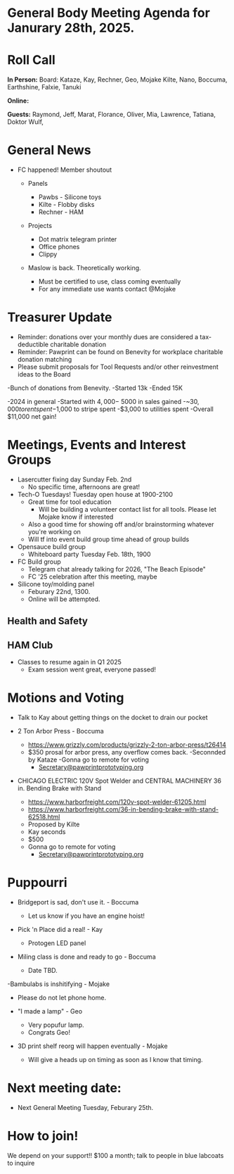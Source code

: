 
# General Body Meeting Agenda for Janurary 28th, 2025.
# Roll Call
**In Person:**
Board: Kataze, Kay, Rechner, Geo, Mojake 
Kilte, Nano, Boccuma, Earthshine, Falxie, Tanuki 

**Online:** 


**Guests:** 
Raymond, Jeff, Marat, Florance, Oliver, Mia, Lawrence, Tatiana, Doktor Wulf, 

# General News
- FC happened! Member shoutout
  - Panels
    - Pawbs - Silicone toys
    - Kilte - Flobby disks
    - Rechner - HAM
  - Projects
    - Dot matrix telegram printer
    - Office phones
    - Clippy
  
  - Maslow is back. Theoretically working.
    - Must be certified to use, class coming eventually
    - For any immediate use wants contact @Mojake

# Treasurer Update
- Reminder: donations over your monthly dues are considered a tax-deductible charitable donation
- Reminder: Pawprint can be found on Benevity for workplace charitable donation matching
- Please submit proposals for Tool Requests and/or other reinvestment ideas to the Board

-Bunch of donations from Benevity. 
  -Started 13k
  -Ended 15K 

-2024 in general
  -Started with $4,000
  -~$5000 in sales gained
  -~$30,000 to rent spent
  -$1,000 to stripe spent
  -$3,000 to utilities spent
  -Overall $11,000 net gain! 

# Meetings, Events and Interest Groups
- Lasercutter fixing day Sunday Feb. 2nd
  - No specific time, afternoons are great! 
- Tech-O Tuesdays! Tuesday open house at 1900-2100 
  - Great time for tool education
    - Will be building a volunteer contact list for all tools. Please let Mojake know if interested
  - Also a good time for showing off and/or brainstorming whatever you're working on
  - Will tf into event build group time ahead of group builds
- Opensauce build group
  - Whiteboard party Tuesday Feb. 18th, 1900
- FC Build group 
  - Telegram chat already talking for 2026, "The Beach Episode"
  - FC '25 celebration after this meeting, maybe
- Silicone toy/molding panel
  - Feburary 22nd, 1300. 
  - Online will be attempted.

## Health and Safety
  
## HAM Club
- Classes to resume again in Q1 2025
  - Exam session went great, everyone passed! 
  
# Motions and Voting
- Talk to Kay about getting things on the docket to drain our pocket

- 2 Ton Arbor Press - Boccuma
  - https://www.grizzly.com/products/grizzly-2-ton-arbor-press/t26414
  - $350 prosal for arbor press, any overflow comes back. 
  -Seconnded by Kataze 
  -Gonna go to remote for voting
    - Secretary@pawprintprototyping.org 

- CHICAGO ELECTRIC 120V Spot Welder and CENTRAL MACHINERY 36 in. Bending Brake with Stand
  - https://www.harborfreight.com/120v-spot-welder-61205.html
  - https://www.harborfreight.com/36-in-bending-brake-with-stand-62518.html
  - Proposed by Kilte
  - Kay seconds
  - $500 
  - Gonna go to remote for voting
    - Secretary@pawprintprototyping.org

# Puppourri
- Bridgeport is sad, don't use it. - Boccuma
  - Let us know if you have an engine hoist! 

- Pick 'n Place did a real! - Kay
  - Protogen LED panel

- Miling class is done and ready to go - Boccuma
  - Date TBD. 

-Bambulabs is inshitifying - Mojake
  - Please do not let phone home. 

- "I made a lamp" - Geo
  - Very popufur lamp. 
  - Congrats Geo! 

- 3D print shelf reorg will happen eventually - Mojake  
  - Will give a heads up on timing as soon as I know that timing. 


# Next meeting date:
- Next General Meeting Tuesday, Feburary 25th. 

# How to join!
We depend on your support!! $100 a month; talk to people in blue labcoats to inquire
